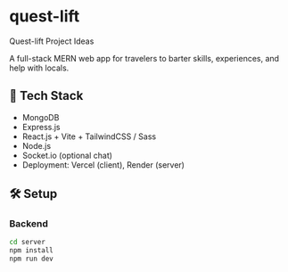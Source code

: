 # quest-lift
Quest-lift Project Ideas

A full-stack MERN web app for travelers to barter skills, experiences, and help with locals.

## 🚀 Tech Stack

- MongoDB
- Express.js
- React.js + Vite + TailwindCSS / Sass
- Node.js
- Socket.io (optional chat)
- Deployment: Vercel (client), Render (server)

## 🛠️ Setup

### Backend
```bash
cd server
npm install
npm run dev
